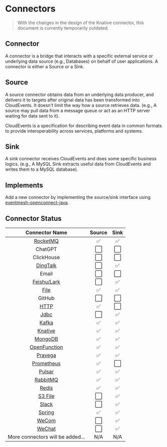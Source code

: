 # Connectors

>With the changes in the design of the Knative connector, this document is currently temporarily outdated.

## Connector

A connector is a bridge that interacts with a specific external service or underlying data source (e.g., Databases) on behalf of user applications. A connector is either a Source or a Sink.

## Source

A source connector obtains data from an underlying data producer, and delivers it to targets after original data has been transformed into CloudEvents. It doesn't limit the way how a source retrieves data. (e.g., A source may pull data from a message queue or act as an HTTP server waiting for data sent to it).

CloudEvents is a specification for describing event data in common formats to provide interoperability across services, platforms and systems.

## Sink

A sink connector receives CloudEvents and does some specific business logics. (e.g., A MySQL Sink extracts useful data from CloudEvents and writes them to a MySQL database).

## Implements

Add a new connector by implementing the source/sink interface using [eventmesh-openconnect-java](https://github.com/apache/eventmesh/tree/master/eventmesh-openconnect/eventmesh-openconnect-java).

## Connector Status

|                  Connector Name                  |   Source    |   Sink   |
|:------------------------------------------------:|:-----------:|:-------:|
|     [RocketMQ](https://github.com/apache/eventmesh/tree/master/eventmesh-connectors/eventmesh-connector-rocketmq)     |      ✅      |    ✅    |
|                     ChatGPT                      |      ⬜      |    ⬜    |
|                    ClickHouse                    |      ⬜      |    ⬜    |
|     [DingTalk](https://github.com/apache/eventmesh/tree/master/eventmesh-connectors/eventmesh-connector-dingtalk)     |      ⬜      |    ✅    |
|                      Email                       |      ⬜      |    ⬜    |
|     [Feishu/Lark](./lark-connector)      |      ⬜      |    ✅    |
|         [File](https://github.com/apache/eventmesh/tree/master/eventmesh-connectors/eventmesh-connector-file)         |      ✅      |    ✅    |
|                      GitHub                      |      ⬜      |    ⬜    |
|         [HTTP](https://github.com/apache/eventmesh/tree/master/eventmesh-connectors/eventmesh-connector-http)         |      ✅      |    ⬜    |
|         [Jdbc](https://github.com/apache/eventmesh/tree/master/eventmesh-connectors/eventmesh-connector-jdbc)         |      ⬜      |    ✅    |
|        [Kafka](https://github.com/apache/eventmesh/tree/master/eventmesh-connectors/eventmesh-connector-kafka)        |      ✅      |    ✅    |
|      [Knative](./knative-connector)      |      ✅      |    ✅    |
|      [MongoDB](https://github.com/apache/eventmesh/tree/master/eventmesh-connectors/eventmesh-connector-mongodb)      |      ✅      |    ✅    |
| [OpenFunction](https://github.com/apache/eventmesh/tree/master/eventmesh-connectors/eventmesh-connector-openfunction) |      ✅      |    ✅    |
|      [Pravega](https://github.com/apache/eventmesh/tree/master/eventmesh-connectors/eventmesh-connector-pravega)      |      ✅      |    ✅    |
|   [Prometheus](https://github.com/apache/eventmesh/tree/master/eventmesh-connectors/eventmesh-connector-prometheus)   |      ✅      |    ⬜    |
|       [Pulsar](https://github.com/apache/eventmesh/tree/master/eventmesh-connectors/eventmesh-connector-pulsar)       |      ✅      |    ✅    |
|     [RabbitMQ](https://github.com/apache/eventmesh/tree/master/eventmesh-connectors/eventmesh-connector-rabbitmq)     |      ✅      |    ✅    |
|        [Redis](https://github.com/apache/eventmesh/tree/master/eventmesh-connectors/eventmesh-connector-redis)        |      ✅      |    ✅    |
|        [S3 File](https://github.com/apache/eventmesh/tree/master/eventmesh-connectors/eventmesh-connector-s3)         |      ⬜      |    ✅    |
|        [Slack](https://github.com/apache/eventmesh/tree/master/eventmesh-connectors/eventmesh-connector-slack)        |      ⬜      |    ✅    |
|       [Spring](https://github.com/apache/eventmesh/tree/master/eventmesh-connectors/eventmesh-connector-spring)       |      ✅      |    ✅    |
|        [WeCom](https://github.com/apache/eventmesh/tree/master/eventmesh-connectors/eventmesh-connector-wecom)        |      ⬜      |    ✅    |
|       [WeChat](https://github.com/apache/eventmesh/tree/master/eventmesh-connectors/eventmesh-connector-wechat)       |      ⬜      |    ✅    |
|         More connectors will be added...         |   N/A       |   N/A   |
